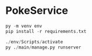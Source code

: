 # PokeService

```py
py -m venv env
pip install -r requirements.txt

./env/Scripts/activate
py ./main/manage.py runserver
```
